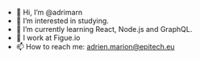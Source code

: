 - 👋 Hi, I’m @adrimarn
- 👀 I’m interested in studying.
- 🌱 I’m currently learning React, Node.js and GraphQL.
- 💼 I work at Figue.io
- 📫 How to reach me: adrien.marion@epitech.eu
